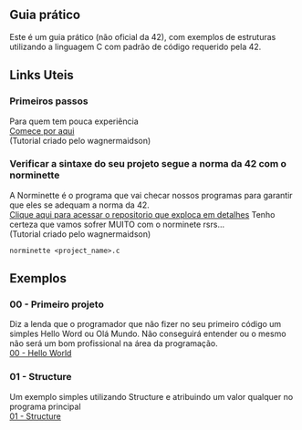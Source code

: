 ## Guia prático

Este é um guia prático (não oficial da 42), com exemplos de estruturas utilizando a linguagem C com padrão de código requerido pela 42.

## Links Uteis

### Primeiros passos 
Para quem tem pouca experiência  
[Comece por aqui](https://www.notion.so/Ambiente-de-desenvolvimento-c79af00323be4a5f9a84f6b6f544059c)  
(Tutorial criado pelo wagnermaidson)

### Verificar a sintaxe do seu projeto segue a norma da 42 com o norminette
A Norminette é o programa que vai checar nossos programas para garantir que eles se adequam a norma da 42.  
[Clique aqui para acessar o repositorio que exploca em detalhes](https://github.com/eduardomosko/norminette-tutorial)
Tenho certeza que vamos sofrer MUITO com o norminete rsrs...  
(Tutorial criado pelo wagnermaidson)

```
norminette <project_name>.c
```

## Exemplos

### 00 - Primeiro projeto

Diz a lenda que o programador que não fizer no seu primeiro código um simples Hello Word ou Olá Mundo. Não conseguirá entender ou o mesmo não será um bom profissional na área da programação.  
[00 - Hello World](https://github.com/massaaki/guida-de-sobrevivencia-42/tree/main/00-first_program)

### 01 - Structure

Um exemplo simples utilizando Structure e atribuindo um valor qualquer no programa principal  
[01 - Structure](https://github.com/massaaki/guida-de-sobrevivencia-42/tree/main/01-structures)

